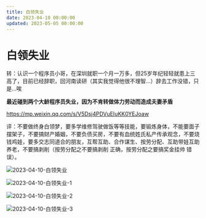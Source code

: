 ```yaml
---
title: 白领失业
date: 2023-04-10 00:00:00
updated: 2023-05-05 00:00:00
---
```


# 白领失业

转：认识一个程序员小哥，在深圳就职一个月一万多，但25岁年纪轻轻就患上三高了，目前已经辞职，回河南读研（其实我觉得他很不理智...）辞去工作没错，只是...唉

**最近碰到两个大龄程序员失业，因为不肯转做体力劳动而造成夫妻矛盾**

https://mp.weixin.qq.com/s/V5Dsj4PDVuEIuKK0YEJoaw

评：不要做终身白领梦，要多学维修驾驶做饭等等技能，要锻炼身体，不能要面子摆架子，不要搞财产婚姻，不要负债买房，不要有血统姓氏私产传承观念，不要烧钱鸡娃，要多交志同道合的朋友，互帮互助、合作谋生、按劳分配、互助带娃互助养老，不要搞剥削（按劳分配之不要搞剥削 正确，按劳分配之要搞奖金挂帅 错误）。

![2023-04-10-白领失业](assets/2023-04-10-白领失业.jpeg)

![2023-04-10-白领失业-1](assets/2023-04-10-白领失业-1.jpeg)

![2023-04-10-白领失业-2](assets/2023-04-10-白领失业-2.jpeg)

![2023-04-10-白领失业-3](assets/2023-04-10-白领失业-3.jpeg)

